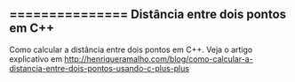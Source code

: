 ===============
Distância entre dois pontos em C++
----------

Como calcular a distância entre dois pontos em C++. Veja o artigo explicativo em http://henriqueramalho.com/blog/como-calcular-a-distancia-entre-dois-pontos-usando-c-plus-plus
